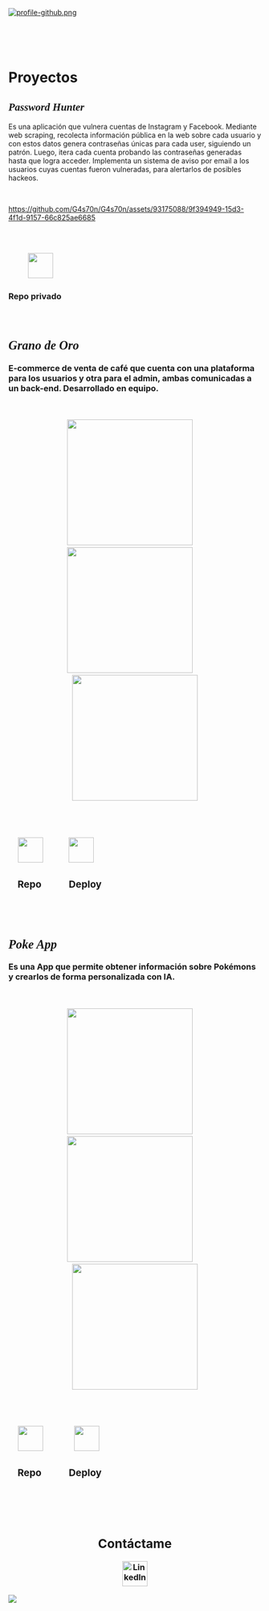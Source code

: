 [![profile-github.png](https://i.postimg.cc/4xFcwwjN/Plantilla-Github-Profile.png)](https://postimg.cc/23M9BWfN)

<br>
<br>
<br>
<h1>Proyectos</h1>

<h2 style="font-family: cursive;"><b><i>Password Hunter</i></b></h2>
<p>Es una aplicación que vulnera cuentas de Instagram y Facebook. Mediante web scraping, recolecta información pública en la web sobre cada usuario y con estos datos genera contraseñas únicas para cada user, siguiendo un patrón. Luego, itera cada cuenta probando las contraseñas generadas hasta que logra acceder. Implementa un sistema de aviso por email a los usuarios cuyas cuentas fueron vulneradas, para alertarlos de posibles hackeos. </p>
<br>


https://github.com/G4s70n/G4s70n/assets/93175088/9f394949-15d3-4f1d-9157-66c825ae6685


<br>
<br>

<span>    </span> 
<span>    </span> <a href="https://github.com/ProyectoFinalHenry" target="_blank"><img width='50' src='https://i.postimg.cc/rmJMj6Wh/Proyecto-nuevo.png'/></a></a> 
<h3></span>Repo privado<span>

<br>
<br>
<br>


<h2 style="font-family: cursive;"><b><i>Grano de Oro</i></b></h2>
<p>E-commerce de venta de café que cuenta con una plataforma para los usuarios y otra para el admin, ambas comunicadas a un back-end. Desarrollado en equipo.</p>
<br>

<p align="center">
  <img width='250' src= "https://github.com/G4s70n/G4s70n/assets/93175088/bbf63526-808a-41d4-8494-3cf67765d513"></img>
  <span>    </span> 
  <img width='250' src= "https://github.com/G4s70n/G4s70n/assets/93175088/52658fb8-354e-4f1d-8046-64d4fe0fe81e"></img>
  <span>    </span> 
  <img width='250' src= "https://github.com/G4s70n/G4s70n/assets/93175088/bcbf4e6e-5044-424a-8b33-ce4d89f80ceb"></img>
</p>

<br>
<br>

<span>    </span> 
<a href="https://github.com/ProyectoFinalHenry" target="_blank"><img width='50' src='https://i.postimg.cc/rmJMj6Wh/Proyecto-nuevo.png'/></a><span>            </span>  <a href="https://granodeoro.vercel.app/" target="_blank"><img width='50' src='https://i.postimg.cc/tT15b6tW/Proyecto-nuevo.png'/></a> 
<h3><span>    </span>Repo<span>               </span>Deploy</h3> 

<br>
<br>

<h2 style="font-family: cursive;"><b><i> Poke App</i></b></h2>
<p>Es una App que permite obtener información sobre Pokémons y crearlos de forma personalizada con IA.</p>
<br>
<p align="center">
  <img width='250' src= "https://github.com/G4s70n/G4s70n/assets/93175088/41fa4829-5250-4f1d-8914-dae2e3038931"></img>
  <span>    </span> 
  <img width='250' src= "https://github.com/G4s70n/G4s70n/assets/93175088/852b1ff4-fad6-470a-a29b-233e81f6f605"></img>
  <span>    </span> 
  <img width='250' src= "https://github.com/G4s70n/G4s70n/assets/93175088/aee5abbd-96ec-459c-b92a-2824905263cc"></img>
</p>


<br>
<br>

<span>    </span> 
<a href="https://github.com/G4s70n/pokemon-app" target="_blank"><img width='50' src='https://i.postimg.cc/rmJMj6Wh/Proyecto-nuevo.png'/></a> <span>                  </span>  <a href="https://g4s70n.github.io/poke" target="_blank"><img width='50' src='https://i.postimg.cc/tT15b6tW/Proyecto-nuevo.png'/></a>
<h3><span>    </span>Repo<span>               </span>Deploy</h3>

<br>
<br>
<br>

<div align="center">
<h2>Contáctame</h2>  
<a href="https://www.linkedin.com/in/gast%C3%B3n-nieto/">
  <img width="50px" src="https://i.postimg.cc/BQVDsTGM/icon-link.png" alt="LinkedIn">
</a>

</div>


[![](https://visitcount.itsvg.in/api?id=G4s70n&label=Views&color=1&icon=0&pretty=true)](https://visitcount.itsvg.in)



